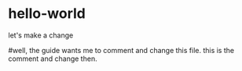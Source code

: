 # hello-world
let's make a change

#well, the guide wants me to comment and change this file. this is the comment and change then.
